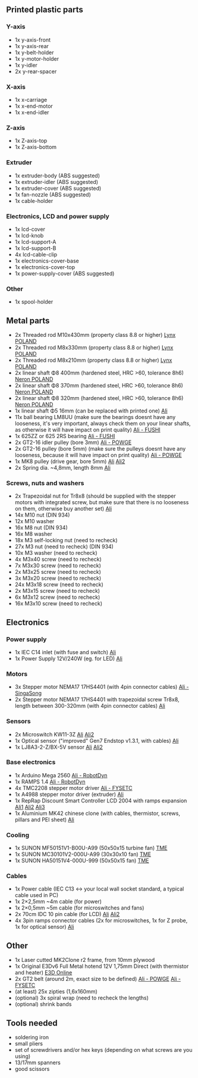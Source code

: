 ## Printed plastic parts
### Y-axis
- 1x y-axis-front
- 1x y-axis-rear
- 1x y-belt-holder
- 1x y-motor-holder 
- 1x y-idler
- 2x y-rear-spacer

### X-axis
- 1x x-carriage
- 1x x-end-motor
- 1x x-end-idler

### Z-axis
- 1x Z-axis-top
- 1x Z-axis-bottom

### Extruder
- 1x extruder-body (ABS suggested)
- 1x extruder-idler (ABS suggested)
- 1x extruder-cover (ABS suggested)
- 1x fan-nozzle (ABS suggested)
- 1x cable-holder

### Electronics, LCD and power supply
- 1x lcd-cover
- 1x lcd-knob
- 1x lcd-support-A
- 1x lcd-support-B
- 4x lcd-cable-clip
- 1x electronics-cover-base
- 1x electronics-cover-top
- 1x power-supply-cover (ABS suggested)

### Other
- 1x spool-holder

## Metal parts
- 2x Threaded rod M10x430mm (property class 8.8 or higher) [Lynx POLAND](http://www.lynxsc.pl/sklep/ocynk_galwaniczny/pret_gwintowany_kl_88_10x1000_ocynkowany)
- 2x Threaded rod M8x330mm (property class 8.8 or higher) [Lynx POLAND](http://www.lynxsc.pl/sklep/ocynk_galwaniczny/pret_gwintowany_kl_88_8x1000_ocynkowany)
- 2x Threaded rod M8x210mm (property class 8.8 or higher) [Lynx POLAND](http://www.lynxsc.pl/sklep/ocynk_galwaniczny/pret_gwintowany_kl_88_8x1000_ocynkowany)
- 2x linear shaft Φ8 400mm (hardened steel, HRC >60, tolerance 8h6) [Neron POLAND](https://www.sklep.neronpila.pl/pl/p/Walek-liniowy-fi-8-mm-L1000-mm-prowadnica/26642)
- 2x linear shaft Φ8 370mm (hardened steel, HRC >60, tolerance 8h6) [Neron POLAND](https://www.sklep.neronpila.pl/pl/p/Walek-liniowy-fi-8-mm-L1000-mm-prowadnica/26642)
- 2x linear shaft Φ8 320mm (hardened steel, HRC >60, tolerance 8h6) [Neron POLAND](https://www.sklep.neronpila.pl/pl/p/Walek-liniowy-fi-8-mm-L1000-mm-prowadnica/26642)
- 1x linear shaft Φ5 16mm (can be replaced with printed one) [Ali](https://www.aliexpress.com/item/10pcs-M5-M5-16-5x16-304-Stainless-Steel-Fasten-Cylinder-Solid-Pins-Fixed-Parallel-Dowel-Pin/32702746919.html)
- 11x ball bearing LM8UU (make sure the bearings doesnt have any looseness, it's very important, always check them on your linear shafts, as otherwise it will have impact on print quality) [Ali - FUSHI](https://www.aliexpress.com/item/LM08UU-Ball-Bushing-8x15x24-LM8UU-Linear-Motion-Bearings/572304407.html)
- 1x 625ZZ or 625 2RS bearing [Ali - FUSHI](https://www.aliexpress.com/store/product/625RS-Bearing-ABEC-5-10PCS-5-16-5-mm-Miniature-Sealed-625-2RS-Ball-Bearings-625/511615_32802288535.html)
- 2x GT2-16 idler pulley (bore 3mm) [Ali - POWGE](https://www.aliexpress.com/item/POWGE-2GT-16-Teeth-synchronous-Idler-Pulley-Bore-3mm-with-Bearing-for-Width-6MM-GT2-Timing/32796878074.html)
- 2x GT2-16 pulley (bore 5mm) (make sure the pulleys doesnt have any looseness, because it will have impact on print quality) [Ali - POWGE](https://www.aliexpress.com/item/Freeshipping-40pcs-16teeth-GT2-Timing-Pulley-Bore-5mm-fit-for-width-6mm-of-2GT-Timing/1744808992.html)
- 1x MK8 pulley (drive gear, bore 5mm) [Ali](https://www.aliexpress.com/item/MK8-drive-gear-pulley-3d-printer-extruder-head-reprap-1-75-and-3mm-filament/32805142386.html) [Ali2](https://www.aliexpress.com/item/MK8-MK7-Extruder-Drive-Gear-Bore-5mm-For-1-75mm-and-3-0mm-Hobbed-Gear-For/32543429677.html)
- 2x Spring dia. ~4,8mm, length 8mm [Ali](https://www.aliexpress.com/item/10pcs-3D-Printer-Platform-Supporting-Spring-Diameter-4-8mm-Length-8mm-Inelastic-State-FZ0631/32434037145.html)

### Screws, nuts and washers
- 2x Trapezoidal nut for Tr8x8 (should be supplied with the stepper motors with integrated screw, but make sure that there is no looseness on them, otherwise buy another set) [Ali](https://www.aliexpress.com/item/5pcs-lot-T8-Trapezoidal-Nuts-Copper-8mm-Part-Screws-For-Stepper-Motor-Lead-Screw-Brass-3D/32814905225.html)
- 14x M10 nut (DIN 934)
- 12x M10 washer
- 16x M8 nut (DIN 934)
- 16x M8 washer
- 18x M3 self-locking nut (need to recheck)
- 27x M3 nut (need to recheck) (DIN 934)
- 10x M3 washer (need to recheck)
- 4x M3x40 screw (need to recheck)
- 7x M3x30 screw (need to recheck)
- 2x M3x25 screw (need to recheck)
- 3x M3x20 screw (need to recheck)
- 24x M3x18 screw (need to recheck)
- 2x M3x15 screw (need to recheck)
- 6x M3x12 screw (need to recheck)
- 16x M3x10 screw (need to recheck)

## Electronics

### Power supply
- 1x IEC C14 inlet (with fuse and switch) [Ali](https://www.aliexpress.com/item/with-10A-fuse-Red-Rocker-Switch-Fused-IEC-320-C14-Inlet-Power-Socket-Fuse-Switch-Connector/32798405330.html)
- 1x Power Supply 12V/240W (eg. for LED) [Ali](https://www.aliexpress.com/item/Anet-240W-Switch-Power-Supply-Driver-Led-Light-Display-Dual-input-Centralized-Monitoring-for-3D-Printer/32779521169.html)

### Motors
- 3x Stepper motor NEMA17 17HS4401 (with 4pin connector cables) [Ali - SingaSong](https://www.aliexpress.com/store/product/3pcs-CE-certification-lead-Nema17-Stepper-Motor-42-motor-Nema-17-motor-42BYGH-1-7A-17HS4401/432672_32678690816.html)
- 2x Stepper motor NEMA17 17HS4401 with trapezoidal screw Tr8x8, length between 300-320mm (with 4pin connector cables) [Ali](https://www.aliexpress.com/item/Free-shipping-2pcs-3D-printer-Nema17-17HS4401-T8-8-L300MM-Screw-Rod-Linear-Stepping-Motor-Z/32800493896.html)

### Sensors
- 2x Microswitch KW11-3Z [Ali](https://www.aliexpress.com/item/10pcs-250V-5A-3-Pin-Tact-Switch-Sensitive-Microswitch-Micro-Switches-Handle-KW11-3Z/32765162932.html) [Ali2](https://www.aliexpress.com/item/10pcs-250V-5A-3-Pin-Tact-Switch-Sensitive-Microswitch-Micro-Switches-Handle-KW11-3Z/32765162932.html)
- 1x Optical sensor ("improved" Gen7 Endstop v1.3.1, with cables) [Ali](https://www.aliexpress.com/item/Free-Shipping-6Pcs-Optical-Endstop-Light-Control-Limit-Optical-Switch-for-3D-Printers-RAMPS-1-4/32245549123.html)
- 1x LJ8A3-2-Z/BX-5V sensor [Ali](https://www.aliexpress.com/item/M8-2mm-sensing-DC-5V-NPN-NO-LJ8A3-2-Z-BX-5V-cylinder-inductive-proximity-sensor/32798621306.html) [Ali2](https://www.aliexpress.com/item/M8-2mm-DC-5V-NPN-NO-LJ8A3-2-Z-BX-5V-Inductive-Proximity-Sensor-Switch-Inductive/32833335190.html)

### Base electronics
- 1x Arduino Mega 2560 [Ali - RobotDyn](https://www.aliexpress.com/item/Mega-2560-R3-CH340G-ATmega2560-16AU-MicroUSB-Compatible-for-Arduino-Mega-2560-With-Bootloader/32517341214.html)
- 1x RAMPS 1.4 [Ali - RobotDyn](https://www.aliexpress.com/item/RAMPS-1-4-Mega-Shield-For-3D-printer-RepRap-Prusa-Mendel-Assembled/32713303343.html)
- 4x TMC2208 stepper motor driver [Ali - FYSETC](https://www.aliexpress.com/item/5PCS-TMC2100-V1-3-TMC2130-TMC2208-Stepper-Motor-StepStick-Mute-Driver-Silent-Excellent-Stability-Protection-For/32848553467.html)
- 1x A4988 stepper motor driver (extruder) [Ali](https://www.aliexpress.com/item/Reprap-Stepper-Driver-A4988-Stepper-Motor-Driver-Module-Dropshipping/32475563514.html)
- 1x RepRap Discount Smart Controller LCD 2004 with ramps expansion [Ali1](https://www.aliexpress.com/item/3D-Printer-Kit-Reprap-Smart-Parts-Controller-Display-Reprap-Ramps-1-4-2004-LCD-LCD/32822928587.html) [Ali2](https://www.aliexpress.com/item/1-Pcs-LCD-Display-3D-Printer-Reprap-Smart-Controller-Reprap-Ramps-1-4-2004-LCD-Control/32814415276.html) [Ali3](https://www.aliexpress.com/item/Brand-New-Top-Quality-LCD-2004-Smart-Display-Controller-For-RAMPS-1-4-RepRap-3D-Printer/32785089586.html)
- 1x Aluminium MK42 chinese clone (with cables, thermistor, screws, pillars and PEI sheet) [Ali](https://www.aliexpress.com/item/Reprap-Prusa-i3-MK2-MK2S-3d-printer-heated-bed-with-PEI-tape-aluminum-alloy-clone-compatible/32843210618.html)

### Cooling
- 1x SUNON MF50151V1-B00U-A99 (50x50x15 turbine fan) [TME](https://www.tme.eu/en/details/mf50151v1-a99/dc12v-fans/sunon/mf50151v1-b00u-a99/)
- 1x SUNON MC30101V2-000U-A99 (30x30x10 fan) [TME](https://www.tme.eu/en/details/mc30101v2-a99/dc12v-fans/sunon/mc30101v2-000u-a99/)
- 1x SUNON HA50151V4-000U-999 (50x50x15 fan) [TME](https://www.tme.eu/en/details/ha50151v4/dc12v-fans/sunon/ha50151v4-000u-999/)

### Cables
- 1x Power cable (IEC C13 <-> your local wall socket standard, a typical cable used in PC)
- 1x 2×2,5mm ~4m cable (for power)
- 1x 2×0,5mm ~5m cable (for microswitches and fans)
- 2x 70cm IDC 10 pin cable (for LCD) [Ali](https://www.aliexpress.com/item/70CM-10-Pin-USB-ASP-ISP-JTAG-AVR-wire-10P-IDC-Flat-Ribbon-DATA-Cable-2/32278702964.html) [Ali2](https://www.aliexpress.com/item/70CM-10-Pin-USB-ASP-ISP-JTAG-AVR-wire-10P-IDC-Flat-Ribbon-DATA-Cable-2/32278702964.html)
- 4x 3pin ramps connector cables (2x for microswitches, 1x for Z probe, 1x for optical sensor) [Ali](https://www.aliexpress.com/item/1lot-14PCS-Complete-Wiring-Cables-For-3D-Printer-Reprap-RAMPS-1-4-Endstops-Thermistors-Motor-littlebits/32353023542.html)

## Other
- 1x Laser cutted MK2Clone r2 frame, from 10mm plywood
- 1x Original E3Dv6 Full Metal hotend 12V 1,75mm Direct (with thermistor and heater) [E3D Online](https://e3d-online.com/v6)
- 2x GT2 belt (around 2m, exact size to be defined) [Ali - POWGE](https://www.aliexpress.com/item/POWGE-GT2-Synchronous-belt-width-6mm-Small-Backlash-2GT-6mm-Timing-belt-pulley-Linear-Motion-for/1740194984.html) [Ali - FYSETC](https://www.aliexpress.com/item/5m-lot-GT2-6mm-open-timing-belt-width-6mm-GT2-belt-Rubbr-Fiberglass-cut-to-length/32811832945.html)
- (at least) 25x zipties (1,6x160mm)
- (optional) 3x spiral wrap (need to recheck the lengths)
- (optional) shrink bands

## Tools needed
- soldering iron
- small pliers
- set of screwdrivers and/or hex keys (depending on what screws are you using)
- 13/17mm spanners
- good scissors